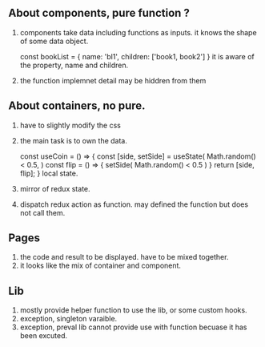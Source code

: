 ## About components, pure function ?

1. components take data including functions as inputs.
   it knows the shape of some data object.

   const bookList = {
   name: 'bl1',
   children: ['book1, book2']
   }
   it is aware of the property, name and children.

2. the function implemnet detail may be hiddren from them

## About containers, no pure.

1. have to slightly modify the css
2. the main task is to own the data.

   const useCoin = () => {
   const [side, setSide] = useState(
   Math.random() < 0.5,
   )
   const flip = () => {
   setSide(
   Math.random() < 0.5
   )
   }
   return [side, flip];
   }
   local state.

3. mirror of redux state.
4. dispatch redux action as function.
   may defined the function but does not call them.

## Pages

1. the code and result to be displayed.
   have to be mixed together.
2. it looks like the mix of container and component.

## Lib

1. mostly provide helper function to use the lib,
   or some custom hooks.
2. exception, singleton varaible.
3. exception, preval lib cannot provide use with function becuase it has been excuted.
